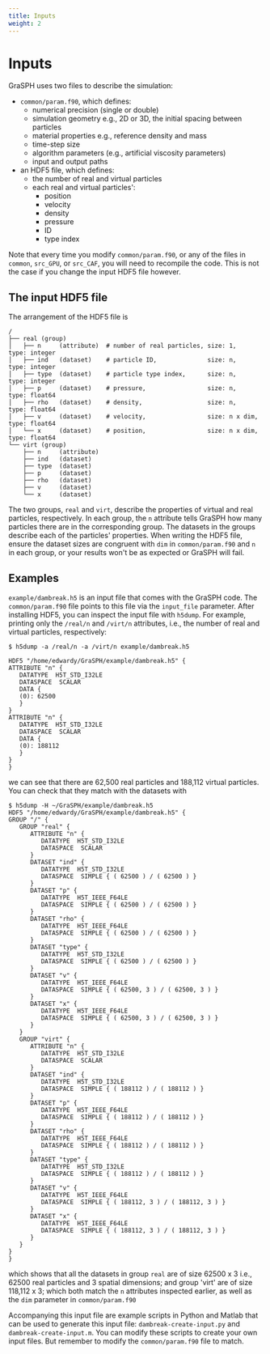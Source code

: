 ```yaml
---
title: Inputs
weight: 2
---
```


# Inputs

GraSPH uses two files to describe the simulation:
* `common/param.f90`, which defines:
    * numerical precision (single or double)
    * simulation geometry e.g., 2D or 3D, the initial spacing between particles
    * material properties e.g., reference density and mass
    * time-step size
    * algorithm parameters (e.g., artificial viscosity parameters)
    * input and output paths
* an HDF5 file, which defines:
    * the number of real and virtual particles
    * each real and virtual particles':
        * position
        * velocity
        * density
        * pressure
        * ID
        * type index

Note that every time you modify `common/param.f90`, or any of the files in `common`, `src_GPU`, or `src_CAF`, you will need to recompile the code. This is not the case if you change the input HDF5 file however.

## The input HDF5 file
The arrangement of the HDF5 file is
```
/
├── real (group) 
│   ├── n     (attribute)  # number of real particles, size: 1,       type: integer
│   ├── ind   (dataset)    # particle ID,              size: n,       type: integer
│   ├── type  (dataset)    # particle type index,      size: n,       type: integer
│   ├── p     (dataset)    # pressure,                 size: n,       type: float64
│   ├── rho   (dataset)    # density,                  size: n,       type: float64
│   ├── v     (dataset)    # velocity,                 size: n x dim, type: float64
│   └── x     (dataset)    # position,                 size: n x dim, type: float64 
└── virt (group)
    ├── n     (attribute)
    ├── ind   (dataset)  
    ├── type  (dataset)  
    ├── p     (dataset)  
    ├── rho   (dataset)  
    ├── v     (dataset)  
    └── x     (dataset)
```
The two groups, `real` and `virt`, describe the properties of virtual and real particles, respectively. In each group, the `n` attribute tells GraSPH how many particles there are in the corresponding group. The datasets in the groups describe each of the particles' properties. When writing the HDF5 file, ensure the dataset sizes are congruent with `dim` in `common/param.f90` and `n` in each group, or your results won't be as expected or GraSPH will fail. 

## Examples
`example/dambreak.h5` is an input file that comes with the GraSPH code. The `common/param.f90` file points to this file via the `input_file` parameter. After installing HDF5, you can inspect the input file with `h5dump`. For example, printing only the `/real/n` and `/virt/n` attributes, i.e., the number of real and virtual particles, respectively:
```
$ h5dump -a /real/n -a /virt/n example/dambreak.h5 

HDF5 "/home/edwardy/GraSPH/example/dambreak.h5" {
ATTRIBUTE "n" {
   DATATYPE  H5T_STD_I32LE
   DATASPACE  SCALAR
   DATA {
   (0): 62500
   }
}
ATTRIBUTE "n" {
   DATATYPE  H5T_STD_I32LE
   DATASPACE  SCALAR
   DATA {
   (0): 188112
   }
}
}
```
we can see that there are 62,500 real particles and 188,112 virtual particles. You can check that they match with the datasets with
```
$ h5dump -H ~/GraSPH/example/dambreak.h5 
HDF5 "/home/edwardy/GraSPH/example/dambreak.h5" {
GROUP "/" {
   GROUP "real" {
      ATTRIBUTE "n" {
         DATATYPE  H5T_STD_I32LE
         DATASPACE  SCALAR
      }
      DATASET "ind" {
         DATATYPE  H5T_STD_I32LE
         DATASPACE  SIMPLE { ( 62500 ) / ( 62500 ) }
      }
      DATASET "p" {
         DATATYPE  H5T_IEEE_F64LE
         DATASPACE  SIMPLE { ( 62500 ) / ( 62500 ) }
      }
      DATASET "rho" {
         DATATYPE  H5T_IEEE_F64LE
         DATASPACE  SIMPLE { ( 62500 ) / ( 62500 ) }
      }
      DATASET "type" {
         DATATYPE  H5T_STD_I32LE
         DATASPACE  SIMPLE { ( 62500 ) / ( 62500 ) }
      }
      DATASET "v" {
         DATATYPE  H5T_IEEE_F64LE
         DATASPACE  SIMPLE { ( 62500, 3 ) / ( 62500, 3 ) }
      }
      DATASET "x" {
         DATATYPE  H5T_IEEE_F64LE
         DATASPACE  SIMPLE { ( 62500, 3 ) / ( 62500, 3 ) }
      }
   }
   GROUP "virt" {
      ATTRIBUTE "n" {
         DATATYPE  H5T_STD_I32LE
         DATASPACE  SCALAR
      }
      DATASET "ind" {
         DATATYPE  H5T_STD_I32LE
         DATASPACE  SIMPLE { ( 188112 ) / ( 188112 ) }
      }
      DATASET "p" {
         DATATYPE  H5T_IEEE_F64LE
         DATASPACE  SIMPLE { ( 188112 ) / ( 188112 ) }
      }
      DATASET "rho" {
         DATATYPE  H5T_IEEE_F64LE
         DATASPACE  SIMPLE { ( 188112 ) / ( 188112 ) }
      }
      DATASET "type" {
         DATATYPE  H5T_STD_I32LE
         DATASPACE  SIMPLE { ( 188112 ) / ( 188112 ) }
      }
      DATASET "v" {
         DATATYPE  H5T_IEEE_F64LE
         DATASPACE  SIMPLE { ( 188112, 3 ) / ( 188112, 3 ) }
      }
      DATASET "x" {
         DATATYPE  H5T_IEEE_F64LE
         DATASPACE  SIMPLE { ( 188112, 3 ) / ( 188112, 3 ) }
      }
   }
}
}
```
which shows that all the datasets in group `real` are of size 62500 x 3 i.e., 62500 real particles and 3 spatial dimensions; and group 'virt' are of size 118,112 x 3; which both match the `n` attributes inspected earlier, as well as the `dim` parameter in `common/param.f90`

Accompanying this input file are example scripts in Python and Matlab that can be used to generate this input file: `dambreak-create-input.py` and `dambreak-create-input.m`. You can modify these scripts to create your own input files. But remember to modify the `common/param.f90` file to match.